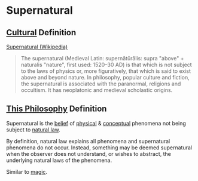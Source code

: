 # Supernatural

## [Cultural](./culture.md) Definition

<a href="http://en.wikipedia.org/wiki/Supernatural" target="_blank">Supernatural (Wikipedia)</a>

> The supernatural (Medieval Latin: supernātūrālis: supra "above" + naturalis "nature", first used: 1520–30 AD) is that which is not subject to the laws of physics or, more figuratively, that which is said to exist above and beyond nature. In philosophy, popular culture and fiction, the supernatural is associated with the paranormal, religions and occultism. It has neoplatonic and medieval scholastic origins.

## [This Philosophy](./this-philosophy.md) Definition

Supernatural is the [belief](./belief.md) of [physical](physical-system.md) & [conceptual](./conceptual-system.md) phenomena not being subject to [natural law](./natural-law.md).

By definition, natural law explains all phenomena and supernatural phenomena do not occur. Instead, something may be deemed supernatural when the observer does not understand, or wishes to abstract, the underlying natural laws of the phenomena.

Similar to [magic](./magic.md).
